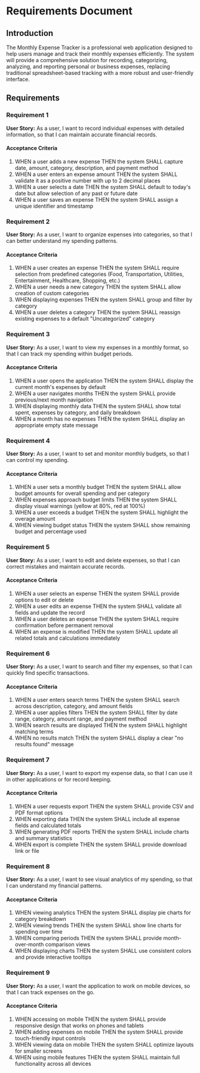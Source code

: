 # Requirements Document

## Introduction

The Monthly Expense Tracker is a professional web application designed to help users manage and track their monthly expenses efficiently. The system will provide a comprehensive solution for recording, categorizing, analyzing, and reporting personal or business expenses, replacing traditional spreadsheet-based tracking with a more robust and user-friendly interface.

## Requirements

### Requirement 1

**User Story:** As a user, I want to record individual expenses with detailed information, so that I can maintain accurate financial records.

#### Acceptance Criteria

1. WHEN a user adds a new expense THEN the system SHALL capture date, amount, category, description, and payment method
2. WHEN a user enters an expense amount THEN the system SHALL validate it as a positive number with up to 2 decimal places
3. WHEN a user selects a date THEN the system SHALL default to today's date but allow selection of any past or future date
4. WHEN a user saves an expense THEN the system SHALL assign a unique identifier and timestamp

### Requirement 2

**User Story:** As a user, I want to organize expenses into categories, so that I can better understand my spending patterns.

#### Acceptance Criteria

1. WHEN a user creates an expense THEN the system SHALL require selection from predefined categories (Food, Transportation, Utilities, Entertainment, Healthcare, Shopping, etc.)
2. WHEN a user needs a new category THEN the system SHALL allow creation of custom categories
3. WHEN displaying expenses THEN the system SHALL group and filter by category
4. WHEN a user deletes a category THEN the system SHALL reassign existing expenses to a default "Uncategorized" category

### Requirement 3

**User Story:** As a user, I want to view my expenses in a monthly format, so that I can track my spending within budget periods.

#### Acceptance Criteria

1. WHEN a user opens the application THEN the system SHALL display the current month's expenses by default
2. WHEN a user navigates months THEN the system SHALL provide previous/next month navigation
3. WHEN displaying monthly data THEN the system SHALL show total spent, expenses by category, and daily breakdown
4. WHEN a month has no expenses THEN the system SHALL display an appropriate empty state message

### Requirement 4

**User Story:** As a user, I want to set and monitor monthly budgets, so that I can control my spending.

#### Acceptance Criteria

1. WHEN a user sets a monthly budget THEN the system SHALL allow budget amounts for overall spending and per category
2. WHEN expenses approach budget limits THEN the system SHALL display visual warnings (yellow at 80%, red at 100%)
3. WHEN a user exceeds a budget THEN the system SHALL highlight the overage amount
4. WHEN viewing budget status THEN the system SHALL show remaining budget and percentage used

### Requirement 5

**User Story:** As a user, I want to edit and delete expenses, so that I can correct mistakes and maintain accurate records.

#### Acceptance Criteria

1. WHEN a user selects an expense THEN the system SHALL provide options to edit or delete
2. WHEN a user edits an expense THEN the system SHALL validate all fields and update the record
3. WHEN a user deletes an expense THEN the system SHALL require confirmation before permanent removal
4. WHEN an expense is modified THEN the system SHALL update all related totals and calculations immediately

### Requirement 6

**User Story:** As a user, I want to search and filter my expenses, so that I can quickly find specific transactions.

#### Acceptance Criteria

1. WHEN a user enters search terms THEN the system SHALL search across description, category, and amount fields
2. WHEN a user applies filters THEN the system SHALL filter by date range, category, amount range, and payment method
3. WHEN search results are displayed THEN the system SHALL highlight matching terms
4. WHEN no results match THEN the system SHALL display a clear "no results found" message

### Requirement 7

**User Story:** As a user, I want to export my expense data, so that I can use it in other applications or for record keeping.

#### Acceptance Criteria

1. WHEN a user requests export THEN the system SHALL provide CSV and PDF format options
2. WHEN exporting data THEN the system SHALL include all expense fields and calculated totals
3. WHEN generating PDF reports THEN the system SHALL include charts and summary statistics
4. WHEN export is complete THEN the system SHALL provide download link or file

### Requirement 8

**User Story:** As a user, I want to see visual analytics of my spending, so that I can understand my financial patterns.

#### Acceptance Criteria

1. WHEN viewing analytics THEN the system SHALL display pie charts for category breakdown
2. WHEN viewing trends THEN the system SHALL show line charts for spending over time
3. WHEN comparing periods THEN the system SHALL provide month-over-month comparison views
4. WHEN displaying charts THEN the system SHALL use consistent colors and provide interactive tooltips

### Requirement 9

**User Story:** As a user, I want the application to work on mobile devices, so that I can track expenses on the go.

#### Acceptance Criteria

1. WHEN accessing on mobile THEN the system SHALL provide responsive design that works on phones and tablets
2. WHEN adding expenses on mobile THEN the system SHALL provide touch-friendly input controls
3. WHEN viewing data on mobile THEN the system SHALL optimize layouts for smaller screens
4. WHEN using mobile features THEN the system SHALL maintain full functionality across all devices